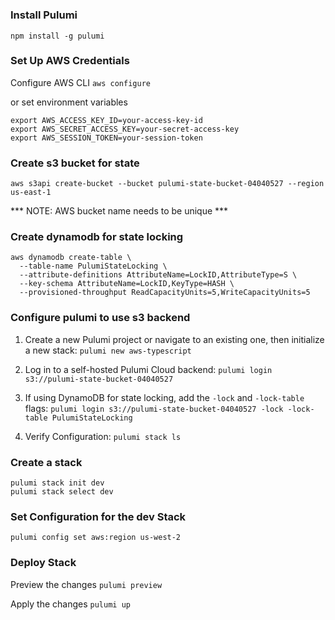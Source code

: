 # 




### Install Pulumi
`npm install -g pulumi`

### Set Up AWS Credentials
Configure AWS CLI
`aws configure `

or set environment variables

```
export AWS_ACCESS_KEY_ID=your-access-key-id
export AWS_SECRET_ACCESS_KEY=your-secret-access-key
export AWS_SESSION_TOKEN=your-session-token
```
### Create s3 bucket for state 
`aws s3api create-bucket --bucket pulumi-state-bucket-04040527 --region us-east-1`

*** NOTE: AWS bucket name needs to be unique ***

### Create dynamodb for state locking 
```
aws dynamodb create-table \
  --table-name PulumiStateLocking \
  --attribute-definitions AttributeName=LockID,AttributeType=S \
  --key-schema AttributeName=LockID,KeyType=HASH \
  --provisioned-throughput ReadCapacityUnits=5,WriteCapacityUnits=5
```

### Configure pulumi to use s3 backend 
1. Create a new Pulumi project or navigate to an existing one, then initialize a new stack:
    `pulumi new aws-typescript`

2. Log in to a self-hosted Pulumi Cloud backend:
    `pulumi login s3://pulumi-state-bucket-04040527`

3. If using DynamoDB for state locking, add the `-lock` and `-lock-table` flags:
   `pulumi login s3://pulumi-state-bucket-04040527 -lock -lock-table PulumiStateLocking`

4. Verify Configuration:
   `pulumi stack ls`

### Create a stack 
```
pulumi stack init dev
pulumi stack select dev
```

### Set Configuration for the dev Stack
`pulumi config set aws:region us-west-2`

### Deploy Stack 
Preview the changes
`pulumi preview`

Apply the changes
`pulumi up`
